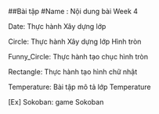 ##Bài tập
#Name : Nội dung bài Week 4

Date: Thực hành Xây dựng lớp 

Circle: Thực hành Xây dựng lớp Hình tròn

Funny_Circle: Thực hành tạo chục hình tròn

Rectangle: Thực hành tạo hình chữ nhật

Temperature: Bài tập mô tả lớp Temperature

[Ex] Sokoban: game Sokoban 